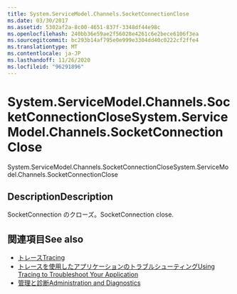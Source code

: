```yaml
---
title: System.ServiceModel.Channels.SocketConnectionClose
ms.date: 03/30/2017
ms.assetid: 5302af2a-8c00-4651-837f-3348df44e98c
ms.openlocfilehash: 240bb36e59ae2f56028e4261c6e2bece6106f3ea
ms.sourcegitcommit: bc293b14af795e0e999e3304dd40c0222cf2ffe4
ms.translationtype: MT
ms.contentlocale: ja-JP
ms.lasthandoff: 11/26/2020
ms.locfileid: "96291896"
---
```

# <a name="systemservicemodelchannelssocketconnectionclose"></a><span data-ttu-id="fbcae-102">System.ServiceModel.Channels.SocketConnectionClose</span><span class="sxs-lookup"><span data-stu-id="fbcae-102">System.ServiceModel.Channels.SocketConnectionClose</span></span>

<span data-ttu-id="fbcae-103">System.ServiceModel.Channels.SocketConnectionClose</span><span class="sxs-lookup"><span data-stu-id="fbcae-103">System.ServiceModel.Channels.SocketConnectionClose</span></span>  
  
## <a name="description"></a><span data-ttu-id="fbcae-104">Description</span><span class="sxs-lookup"><span data-stu-id="fbcae-104">Description</span></span>  

 <span data-ttu-id="fbcae-105">SocketConnection のクローズ。</span><span class="sxs-lookup"><span data-stu-id="fbcae-105">SocketConnection close.</span></span>  
  
## <a name="see-also"></a><span data-ttu-id="fbcae-106">関連項目</span><span class="sxs-lookup"><span data-stu-id="fbcae-106">See also</span></span>

- [<span data-ttu-id="fbcae-107">トレース</span><span class="sxs-lookup"><span data-stu-id="fbcae-107">Tracing</span></span>](index.md)
- [<span data-ttu-id="fbcae-108">トレースを使用したアプリケーションのトラブルシューティング</span><span class="sxs-lookup"><span data-stu-id="fbcae-108">Using Tracing to Troubleshoot Your Application</span></span>](using-tracing-to-troubleshoot-your-application.md)
- [<span data-ttu-id="fbcae-109">管理と診断</span><span class="sxs-lookup"><span data-stu-id="fbcae-109">Administration and Diagnostics</span></span>](../index.md)
